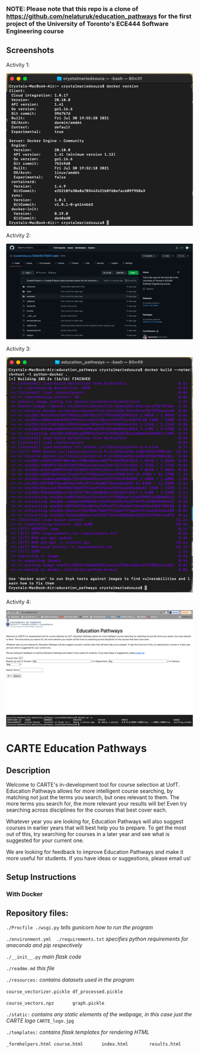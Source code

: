 ### NOTE: Please note that this repo is a clone of https://github.com/nelaturuk/education_pathways for the first project of the University of Toronto's ECE444 Software Engineering course ###

## Screenshots

Activity 1:

![alt text](https://github.com/crystalmdsouza/ECE444-F2021-Lab3/blob/main/lab%203%20part%201%20image%201.png)

Activity 2:

![alt text](https://github.com/crystalmdsouza/ECE444-F2021-Lab3/blob/main/lab%203%20part%202%20image%201.png)

Activity 3:

![alt text](https://github.com/crystalmdsouza/ECE444-F2021-Lab3/blob/main/lab%203%20part%203%20image%201.png)

Activity 4:

![alt text](https://github.com/crystalmdsouza/ECE444-F2021-Lab3/blob/main/lab%203%20part%204%20image%201.png)
![alt text](https://github.com/crystalmdsouza/ECE444-F2021-Lab3/blob/main/lab%203%20part%204%20image%202.png)

# CARTE Education Pathways

## Description
Welcome to CARTE's in-development tool for course selection at UofT. Education Pathways allows for more intelligent course searching, by matching not just the terms you search, but ones relevant to them. The more terms you search for, the more relevant your results will be! Even try searching across disciplines for the courses that best cover each.

Whatever year you are looking for, Education Pathways will also suggest courses in earlier years that will best help you to prepare. To get the most out of this, try searching for courses in a later year and see what is suggested for your current one.

We are looking for feedback to improve Education Pathways and make it more useful for students. If you have ideas or suggestions, please email us!

## Setup Instructions

### With Docker



## Repository files:

`./Procfile ./wsgi.py` *tells gunicorn how to run the program*

`./environment.yml  ./requirements.txt` *specifies python requirements for anaconda and pip respectively*

`./__init__.py` *main flask code*

`./readme.md` *this file*

`./resources:` *contains datasets used in the program*

`course_vectorizer.pickle df_processed.pickle`

`course_vectors.npz       graph.pickle`

`./static:` *contains any static elements of the webpage, in this case just the CARTE logo*
`CARTE_logo.jpg`

`./templates:` *contains flask templates for rendering HTML*

`_formhelpers.html course.html       index.html        results.html`
